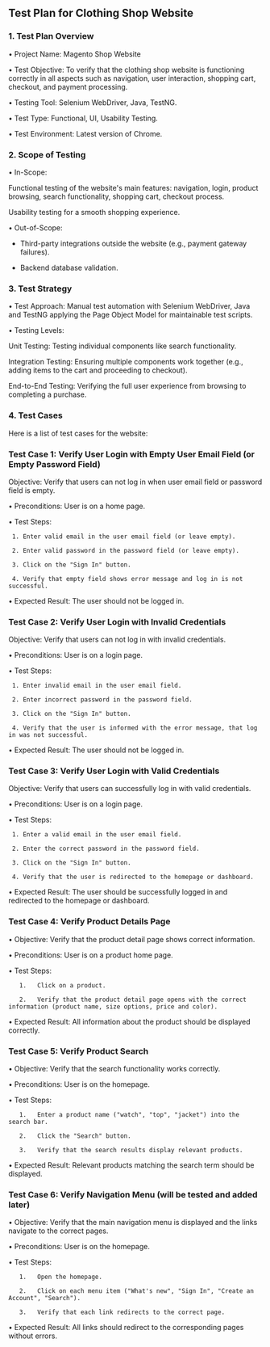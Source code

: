 ## Test Plan for Clothing Shop Website

### 1. Test Plan Overview

• Project Name: Magento Shop Website

• Test Objective: To verify that the clothing shop website is functioning correctly in all aspects such as navigation, user interaction, shopping cart, checkout, and payment processing.

• Testing Tool: Selenium WebDriver, Java, TestNG.

• Test Type: Functional, UI, Usability Testing.

• Test Environment: Latest version of Chrome.

### 2. Scope of Testing

• In-Scope:

Functional testing of the website's main features: navigation, login, product browsing, search functionality, shopping cart, checkout process.

Usability testing for a smooth shopping experience.

• Out-of-Scope:

- Third-party integrations outside the website (e.g., payment gateway failures).

- Backend database validation.

### 3. Test Strategy

• Test Approach: Manual test automation with Selenium WebDriver, Java and TestNG applying the Page Object Model for maintainable test scripts.

• Testing Levels:

Unit Testing: Testing individual components like search functionality.

Integration Testing: Ensuring multiple components work together (e.g., adding items to the cart and proceeding to checkout).

End-to-End Testing: Verifying the full user experience from browsing to completing a purchase.

### 4. Test Cases

Here is a list of test cases for the website:

### Test Case 1: Verify User Login with Empty User Email Field (or Empty Password Field)

Objective: Verify that users can not log in when user email field or password field is empty.

• Preconditions: User is on a home page.

• Test Steps:

     1. Enter valid email in the user email field (or leave empty).
  
     2. Enter valid password in the password field (or leave empty).
  
     3. Click on the "Sign In" button.
  
     4. Verify that empty field shows error message and log in is not successful.
     
• Expected Result: The user should not be logged in.

### Test Case 2: Verify User Login with Invalid Credentials

Objective: Verify that users can not log in with invalid credentials.

• Preconditions: User is on a login page.

• Test Steps:

     1. Enter invalid email in the user email field.
  
     2. Enter incorrect password in the password field.
  
     3. Click on the "Sign In" button.
  
     4. Verify that the user is informed with the error message, that log in was not successful.

• Expected Result: The user should not be logged in.

### Test Case 3: Verify User Login with Valid Credentials

Objective: Verify that users can successfully log in with valid credentials.

• Preconditions: User is on a login page.

• Test Steps:

     1. Enter a valid email in the user email field.
  
     2. Enter the correct password in the password field.
  
     3. Click on the "Sign In" button.
  
     4. Verify that the user is redirected to the homepage or dashboard.

• Expected Result: The user should be successfully logged in and redirected to the homepage or dashboard.

### Test Case 4: Verify Product Details Page

• Objective: Verify that the product detail page shows correct information.

• Preconditions: User is on a product home page.

• Test Steps:

       1.	Click on a product.
  
       2.	Verify that the product detail page opens with the correct information (product name, size options, price and color).

• Expected Result: All information about the product should be displayed correctly.

### Test Case 5: Verify Product Search

• Objective: Verify that the search functionality works correctly.

• Preconditions: User is on the homepage.

• Test Steps:

       1.	Enter a product name ("watch", "top", "jacket") into the search bar.
  
       2.	Click the "Search" button.
  
       3.	Verify that the search results display relevant products.

• Expected Result: Relevant products matching the search term should be displayed.

### Test Case 6: Verify Navigation Menu (will be tested and added later)

• Objective: Verify that the main navigation menu is displayed and the links navigate to the correct pages.

• Preconditions: User is on the homepage.

• Test Steps:

       1.	Open the homepage.

       2.	Click on each menu item ("What's new", "Sign In", "Create an Account", "Search").
  
       3.	Verify that each link redirects to the correct page.

• Expected Result: All links should redirect to the corresponding pages without errors.
